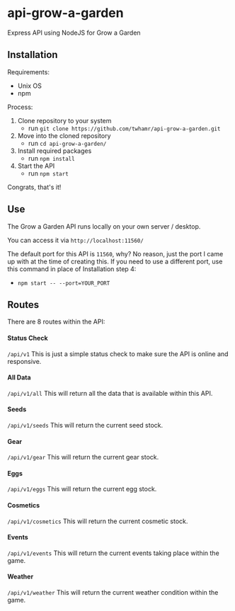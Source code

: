 # api-grow-a-garden
Express API using NodeJS for Grow a Garden

## Installation
Requirements:
- Unix OS
- npm

Process:
1. Clone repository to your system
   - run ```git clone https://github.com/twhamr/api-grow-a-garden.git```
2. Move into the cloned repository
   - run ```cd api-grow-a-garden/```
3. Install required packages
   - run ```npm install```
4. Start the API
   - run ```npm start```

Congrats, that's it!

## Use
The Grow a Garden API runs locally on your own server / desktop.

You can access it via ```http://localhost:11560/```

The default port for this API is ```11560```, why? No reason, just the port I came up with at the time of creating this.
If you need to use a different port, use this command in place of Installation step 4:
- ```npm start -- --port=YOUR_PORT```

## Routes
There are 8 routes within the API:

#### Status Check
```/api/v1```
This is just a simple status check to make sure the API is online and responsive.

#### All Data
```/api/v1/all```
This will return all the data that is available within this API.

#### Seeds
```/api/v1/seeds```
This will return the current seed stock.

#### Gear
```/api/v1/gear```
This will return the current gear stock.

#### Eggs
```/api/v1/eggs```
This will return the current egg stock.

#### Cosmetics
```/api/v1/cosmetics```
This will return the current cosmetic stock.

#### Events
```/api/v1/events```
This will return the current events taking place within the game.

#### Weather
```/api/v1/weather```
This will return the current weather condition within the game.